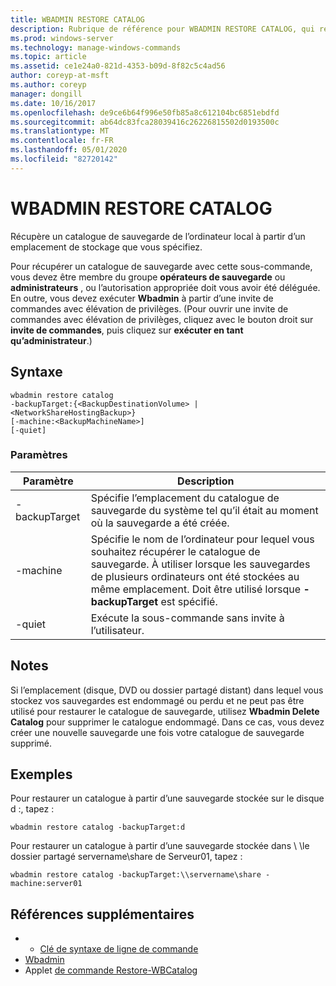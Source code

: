 ```yaml
---
title: WBADMIN RESTORE CATALOG
description: Rubrique de référence pour WBADMIN RESTORE CATALOG, qui récupère un catalogue de sauvegarde de l’ordinateur local à partir d’un emplacement de stockage que vous spécifiez.
ms.prod: windows-server
ms.technology: manage-windows-commands
ms.topic: article
ms.assetid: ce1e24a0-821d-4353-b09d-8f82c5c4ad56
author: coreyp-at-msft
ms.author: coreyp
manager: dongill
ms.date: 10/16/2017
ms.openlocfilehash: de9ce6b64f996e50fb85a8c612104bc6851ebdfd
ms.sourcegitcommit: ab64dc83fca28039416c26226815502d0193500c
ms.translationtype: MT
ms.contentlocale: fr-FR
ms.lasthandoff: 05/01/2020
ms.locfileid: "82720142"
---
```

# <a name="wbadmin-restore-catalog"></a>WBADMIN RESTORE CATALOG

Récupère un catalogue de sauvegarde de l’ordinateur local à partir d’un emplacement de stockage que vous spécifiez.

Pour récupérer un catalogue de sauvegarde avec cette sous-commande, vous devez être membre du groupe **opérateurs de sauvegarde** ou **administrateurs** , ou l’autorisation appropriée doit vous avoir été déléguée. En outre, vous devez exécuter **Wbadmin** à partir d’une invite de commandes avec élévation de privilèges. (Pour ouvrir une invite de commandes avec élévation de privilèges, cliquez avec le bouton droit sur **invite de commandes**, puis cliquez sur **exécuter en tant qu’administrateur**.)

## <a name="syntax"></a>Syntaxe

```
wbadmin restore catalog
-backupTarget:{<BackupDestinationVolume> | <NetworkShareHostingBackup>}
[-machine:<BackupMachineName>]
[-quiet]
```

### <a name="parameters"></a>Paramètres

|Paramètre|Description|
|---------|-----------|
|-backupTarget|Spécifie l’emplacement du catalogue de sauvegarde du système tel qu’il était au moment où la sauvegarde a été créée.|
|-machine|Spécifie le nom de l’ordinateur pour lequel vous souhaitez récupérer le catalogue de sauvegarde. À utiliser lorsque les sauvegardes de plusieurs ordinateurs ont été stockées au même emplacement. Doit être utilisé lorsque **-backupTarget** est spécifié.|
|-quiet|Exécute la sous-commande sans invite à l’utilisateur.|

## <a name="remarks"></a>Notes 

Si l’emplacement (disque, DVD ou dossier partagé distant) dans lequel vous stockez vos sauvegardes est endommagé ou perdu et ne peut pas être utilisé pour restaurer le catalogue de sauvegarde, utilisez **Wbadmin Delete Catalog** pour supprimer le catalogue endommagé. Dans ce cas, vous devez créer une nouvelle sauvegarde une fois votre catalogue de sauvegarde supprimé.

## <a name="examples"></a>Exemples

Pour restaurer un catalogue à partir d’une sauvegarde stockée sur le disque d :, tapez :
```
wbadmin restore catalog -backupTarget:d
```
Pour restaurer un catalogue à partir d’une sauvegarde stockée dans \\ \\le dossier partagé servername\share de Serveur01, tapez :
```
wbadmin restore catalog -backupTarget:\\servername\share -machine:server01
```

## <a name="additional-references"></a>Références supplémentaires

-   - [Clé de syntaxe de ligne de commande](command-line-syntax-key.md)
-   [Wbadmin](wbadmin.md)
-   Applet [de commande Restore-WBCatalog](https://technet.microsoft.com/library/jj902437.aspx)